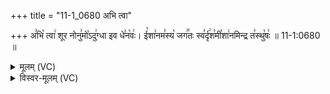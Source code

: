 +++
title = "11-1_0680 अभि त्वा"

+++
अ꣣भि꣡ त्वा꣢ शूर नोनु꣣मो꣡ऽदु꣢ग्धा इव धे꣣न꣡वः꣢। ई꣡शा꣢नम꣣स्य꣡ जग꣢꣯तः स्व꣣र्दृ꣢श꣣मी꣡शा꣢नमिन्द्र त꣣स्थु꣡षः꣢ ॥ 11-1:0680 ॥

<details><summary>मूलम् (VC)</summary>

अ꣣भि꣡ त्वा꣢ शूर नोनु꣣मो꣡ऽदु꣢ग्धा इव धे꣣न꣡वः꣢ । ई꣡शा꣢न꣣म꣡स्य जग꣢꣯तः स्व꣣र्दृ꣢श꣣मी꣡शा꣢नमिन्द्र त꣣स्थु꣡षः꣢ ॥६८०॥
</details>

<details><summary>विस्वर-मूलम् (VC)</summary>

अभि त्वा शूर नोनुमोऽदुग्धा इव धेनवः । ईशानमस्य जगतः स्वर्दृशमीशानमिन्द्र तस्थुषः ॥६८०॥
</details>